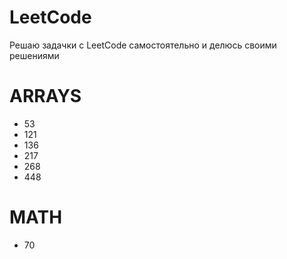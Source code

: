 # LeetCode

Решаю задачки с LeetCode самостоятельно и делюсь своими решениями

# ARRAYS
  * 53
  * 121
  * 136
  * 217
  * 268
  * 448
# MATH
  * 70
